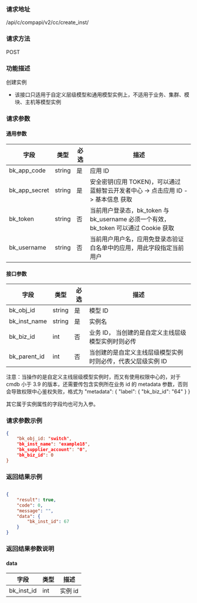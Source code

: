 
### 请求地址

/api/c/compapi/v2/cc/create_inst/



### 请求方法

POST


### 功能描述

创建实例

- 该接口只适用于自定义层级模型和通用模型实例上，不适用于业务、集群、模块、主机等模型实例

### 请求参数


#### 通用参数

| 字段 | 类型 | 必选 |  描述 |
|-----------|------------|--------|------------|
| bk_app_code  |  string    | 是 | 应用 ID     |
| bk_app_secret|  string    | 是 | 安全密钥(应用 TOKEN)，可以通过 蓝鲸智云开发者中心 -&gt; 点击应用 ID -&gt; 基本信息 获取 |
| bk_token     |  string    | 否 | 当前用户登录态，bk_token 与 bk_username 必须一个有效，bk_token 可以通过 Cookie 获取 |
| bk_username  |  string    | 否 | 当前用户用户名，应用免登录态验证白名单中的应用，用此字段指定当前用户 |

#### 接口参数

| 字段                       |  类型      | 必选   |  描述                                      |
|----------------------------|------------|--------|--------------------------------------------|
| bk_obj_id                  | string     | 是     | 模型 ID                 |
| bk_inst_name | string     | 是     | 实例名 |
| bk_biz_id                  | int        | 否     | 业务 ID， 当创建的是自定义主线层级模型实例时则必传 |
| bk_parent_id                  | int        | 否     | 当创建的是自定义主线层级模型实例时则必传，代表父层级实例 ID|

 注意：当操作的是自定义主线层级模型实例时，而又有使用权限中心的，对于 cmdb 小于 3.9 的版本，还需要传包含实例所在业务 id 的 metadata 参数，否则会导致权限中心鉴权失败，格式为
"metadata": {
    "label": {
        "bk_biz_id": "64"
    }
}

其它属于实例属性的字段均也可为入参。


### 请求参数示例

```json
{
    "bk_obj_id: "switch",
    "bk_inst_name": "example18",
    "bk_supplier_account": "0",
    "bk_biz_id": 0
}
```

### 返回结果示例

```json

{
    "result": true,
    "code": 0,
    "message": "",
    "data": {
        "bk_inst_id": 67
    }
}
```

### 返回结果参数说明

#### data

| 字段       | 类型      | 描述     |
|----------- |-----------|----------|
| bk_inst_id | int       | 实例 id   |